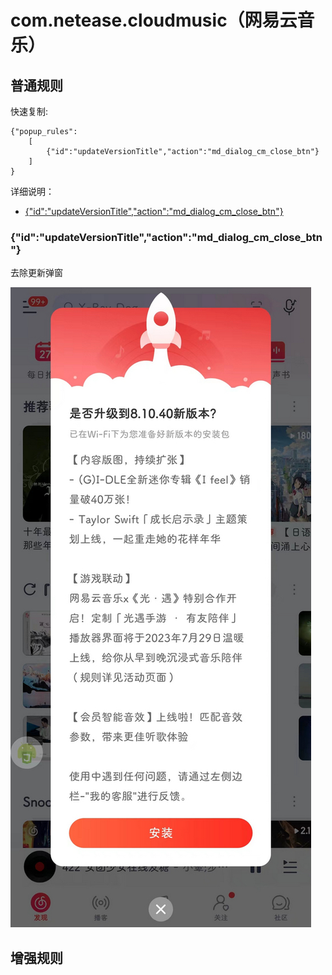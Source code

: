 # com.netease.cloudmusic（网易云音乐）

## 普通规则

快速复制:
```
{"popup_rules":
    [
        {"id":"updateVersionTitle","action":"md_dialog_cm_close_btn"}
    ]
}
```
详细说明：
- [{"id":"updateVersionTitle","action":"md_dialog_cm_close_btn"}](#idupdateversiontitleactionmd_dialog_cm_close_btn)

### {"id":"updateVersionTitle","action":"md_dialog_cm_close_btn"}
去除更新弹窗

![](./assets/md_dialog_cm_close_btn.jpg)


## 增强规则